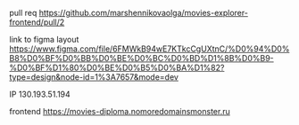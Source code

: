 pull req
https://github.com/marshennikovaolga/movies-explorer-frontend/pull/2

link to figma layout
https://www.figma.com/file/6FMWkB94wE7KTkcCgUXtnC/%D0%94%D0%B8%D0%BF%D0%BB%D0%BE%D0%BC%D0%BD%D1%8B%D0%B9-%D0%BF%D1%80%D0%BE%D0%B5%D0%BA%D1%82?type=design&node-id=1%3A7657&mode=dev

IP 130.193.51.194

frontend 
https://movies-diploma.nomoredomainsmonster.ru